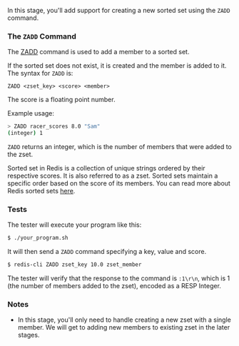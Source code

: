 In this stage, you'll add support for creating a new sorted set using the `ZADD` command.

### The `ZADD` Command

The [ZADD](https://redis.io/docs/latest/commands/zadd/) command is used to add a member to a sorted set.

If the sorted set does not exist, it is created and the member is added to it. The syntax for `ZADD` is:

```
ZADD <zset_key> <score> <member>
```

The score is a floating point number.

 Example usage:

```bash
> ZADD racer_scores 8.0 "Sam"
(integer) 1
```

`ZADD` returns an integer, which is the number of members that were added to the zset.


Sorted set in Redis is a collection of unique strings ordered by their respective scores. It is also referred to as a zset. Sorted sets maintain a specific order based on the score of its members. You can read more about Redis sorted sets [here](https://redis.io/docs/latest/develop/data-types/sorted-sets/).


### Tests

The tester will execute your program like this:

```bash
$ ./your_program.sh
```

It will then send a `ZADD` command specifying a key, value and score.

```bash
$ redis-cli ZADD zset_key 10.0 zset_member
```

The tester will verify that the response to the command is `:1\r\n`, which is 1 (the number of members added to the zset), encoded as a RESP Integer.

### Notes
- In this stage, you'll only need to handle creating a new zset with a single member. We will get to adding new members to existing zset in the later stages.
